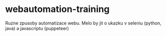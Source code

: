 # webautomation-training
Ruzne zpusoby automatizace webu. Melo by jit o ukazku v seleniu (python, java) a javascriptu (puppeteer)

